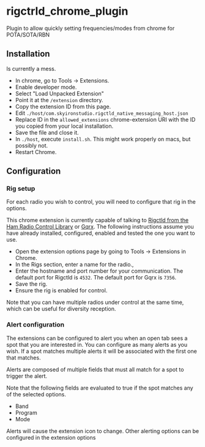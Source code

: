 # rigctrld_chrome_plugin
Plugin to allow quickly setting frequencies/modes from chrome for POTA/SOTA/RBN


## Installation

Is currently a mess.

- In chrome, go to Tools -> Extensions.
- Enable developer mode.
- Select "Load Unpacked Extension"
- Point it at the `/extension` directory.
- Copy the extension ID from this page.
- Edit `./host/com.skyironstudio.rigctld_native_messaging_host.json`
- Replace ID in the `allowed_extensions` chrome-extension URI with the ID you copied from your local installation.
- Save the file and close it.
- In `./host`, execute `install.sh`.  This might work properly on macs, but possibly not.
- Restart Chrome.

## Configuration

### Rig setup

For each radio you wish to control, you will need to configure that rig in the options.

This chrome extension is currently capable of talking to [Rigctld from the Ham Radio Control Library](https://hamlib.github.io/) or [Gqrx](https://gqrx.dk/).  The following instructions assume you have already installed, configured, enabled and tested the one you want to use.  

- Open the extension options page by going to Tools -> Extensions in Chrome.
- In the Rigs section, enter a name for the radio.,
- Enter the hostname and port number for your communication.  The default port for Rigctld is `4532`.   The default port for Gqrx is `7356`.
- Save the rig.
- Ensure the rig is enabled for control.  

Note that you can have multiple radios under control at the same time, which can be useful for diversity reception.

### Alert configuration

The extensions can be configured to alert you when an open tab sees a spot that you are interested in.  You can configure as many alerts as you wish.  If a spot matches multiple alerts it will be associated with the first one that matches.

Alerts are composed of multiple fields that must all match for a spot to trigger the alert.

Note that the following fields are evaluated to true if the spot matches any of the selected options.  
- Band
- Program
- Mode

Alerts will cause the extension icon to change.  Other alerting options can be configured in the extension options